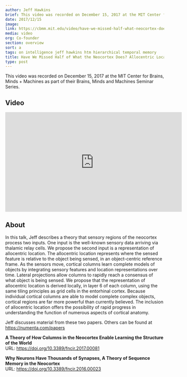 ```yaml
---
author: Jeff Hawkins
brief: This video was recorded on December 15, 2017 at the MIT Center for Brains, Minds + Machines as part of their Brains, Minds and Machines Seminar Series.
date: 2017/12/15
image:
link: https://cbmm.mit.edu/video/have-we-missed-half-what-neocortex-does-allocentric-location-basis-perception
media: video
org: Co-founder
section: overview
sort: a
tags: on intelligence jeff hawkins htm hierarchical temporal memory
title: Have We Missed Half of What the Neocortex Does? Allocentric Location as the Basis of Perception
type: post
---
```


This video was recorded on December 15, 2017 at the MIT Center for Brains, Minds + Machines as part of their Brains, Minds and Machines Seminar Series.

## Video

<iframe width="560" height="315" src="https://www.youtube.com/embed/yVT7dO_Tf4E" frameborder="0" gesture="media" allow="encrypted-media" allowfullscreen></iframe>

## About

In this talk, Jeff describes a theory that sensory regions of the neocortex process two inputs. One input is the well-known sensory data arriving via thalamic relay cells. We propose the second input is a representation of allocentric location. The allocentric location represents where the sensed feature is relative to the object being sensed, in an object-centric reference frame. As the sensors move, cortical columns learn complete models of objects by integrating sensory features and location representations over time. Lateral projections allow columns to rapidly reach a consensus of what object is being sensed. We propose that the representation of allocentric location is derived locally, in layer 6 of each column, using the same tiling principles as grid cells in the entorhinal cortex. Because individual cortical columns are able to model complete complex objects, cortical regions are far more powerful than currently believed. The inclusion of allocentric location offers the possibility of rapid progress in understanding the function of numerous aspects of cortical anatomy.

Jeff discusses material from these two papers. Others can be found at https://numenta.com/papers

<b>A Theory of How Columns in the Neocortex Enable Learning the Structure of the World</b>
<br>URL: https://doi.org/10.3389/fncir.2017.00081

<b>Why Neurons Have Thousands of Synapses, A Theory of Sequence Memory in the Neocortex</b>
<br>URL: https://doi.org/10.3389/fncir.2016.00023

